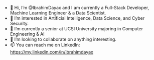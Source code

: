 - 👋 Hi, I’m @IbrahimDayax and I am currently a Full-Stack Developer, Machine Learning Engineer & a Data Scientist.
- 👀 I’m interested in Artificial Intelligence, Data Science, and Cyber Security.
- 🌱 I’m currently a senior at UCSI University majoring in Computer Engineering & AI
- 💞️ I’m looking to collaborate on anything interesting.
- 📫 You can reach me on LinkedIn: https://my.linkedin.com/in/ibrahimdayax

<!---
IbrahimDayax/IbrahimDayax is a ✨ special ✨ repository because its `README.md` (this file) appears on your GitHub profile.
You can click the Preview link to take a look at your changes.
--->
